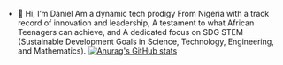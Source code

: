 - 👋 Hi, I’m Daniel
Am a dynamic tech prodigy From Nigeria with a track record of innovation and leadership, A testament 
to what African Teenagers can achieve, and A dedicated focus on SDG STEM (Sustainable 
Development Goals in Science, Technology, Engineering, and Mathematics).
[![Anurag's GitHub stats](https://github-readme-stats.vercel.app/api?username=anuraghazra)](https://github.com/anuraghazra/github-readme-stats)
